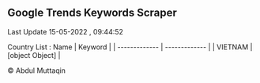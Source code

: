 

## Google Trends Keywords Scraper 
 
Last Update 15-05-2022 , 09:44:52

Country List :
 Name  | Keyword |
| ------------- | ------------- |
| VIETNAM | [object Object] |



© Abdul Muttaqin 
